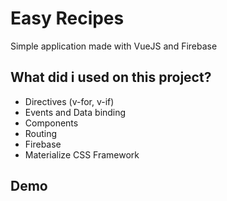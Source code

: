 # Easy Recipes

Simple application made with VueJS and Firebase

## What did i used on this project?

- Directives (v-for, v-if)
- Events and Data binding
- Components
- Routing
- Firebase
- Materialize CSS Framework

## Demo
